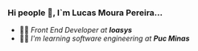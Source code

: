 ### Hi people :love_you_gesture:, I`m Lucas Moura Pereira...

- :man_technologist: *Front End Developer at **Ioasys***
- :student: *I'm learning software engineering at **Puc Minas***
